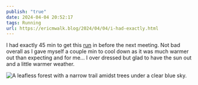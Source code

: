 ```yaml
---
publish: "true"
date: 2024-04-04 20:52:17
tags: Running
url: https://ericmwalk.blog/2024/04/04/i-had-exactly.html
---
```


I had exactly 45 min to get this [run](https://strava.com/activities/11107141058) in before the next meeting. Not bad overall as I gave myself a couple min to cool down as it was much warmer out than expecting and for me... I over dressed but glad to have the sun out and a little warmer weather.

![A leafless forest with a narrow trail amidst trees under a clear blue sky.](https://ericmwalk.blog/uploads/2024/img-8516.jpeg)